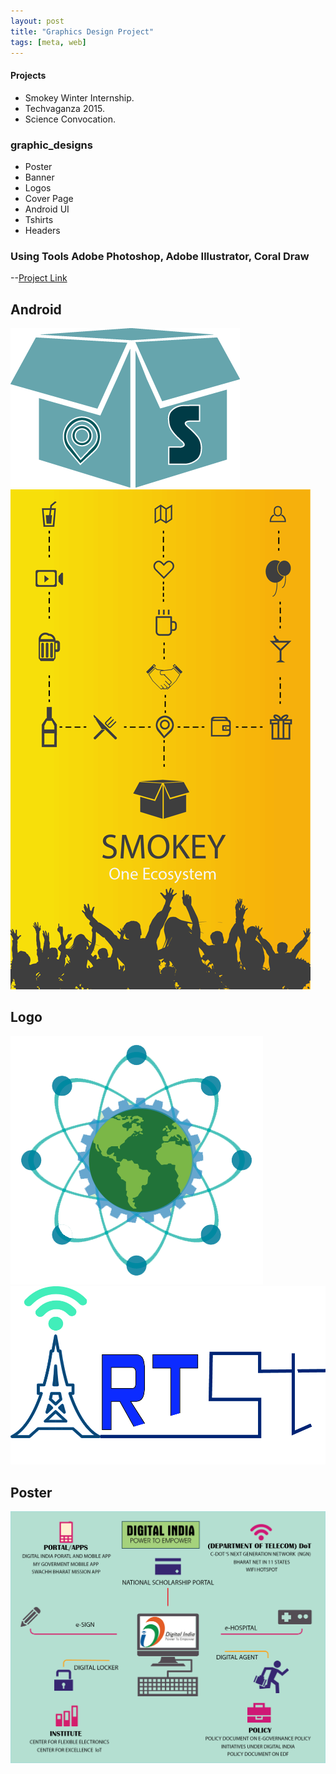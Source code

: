 ```yaml
---
layout: post
title: "Graphics Design Project"
tags: [meta, web]
---
```


#### Projects
- Smokey Winter Internship.
- Techvaganza 2015.
- Science Convocation.

### graphic_designs
- Poster
- Banner
- Logos
- Cover Page
- Android UI
- Tshirts
- Headers

### Using Tools Adobe Photoshop, Adobe Illustrator, Coral Draw
--[Project Link](https://github.com/rahulworld/graphic_designs)

## Android 
![rahulworld](/assets/image/logofeb1.png)
![rahulworld](/assets/image/splash2feb.png)

## Logo
![rahulworld](/assets/image/IMG-20150823-WA0001.png)
![rahulworld](/assets/image/r14.jpg)

## Poster
![rahulworld](/assets/image/digi4.png)